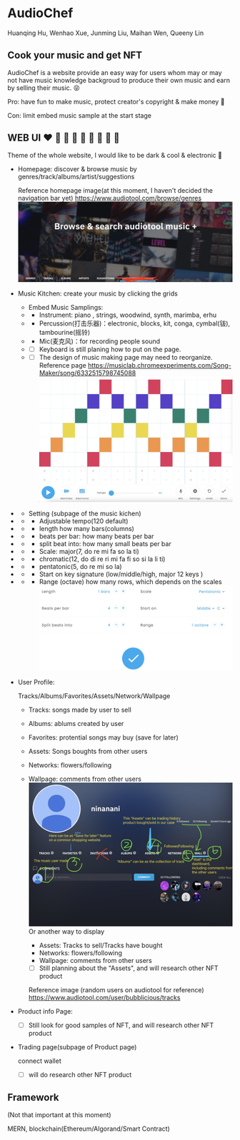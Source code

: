 # AudioChef

Huanqing Hu, Wenhao Xue, Junming Liu, Maihan Wen, Queeny Lin

## Cook your music and get NFT

AudioChef is a website provide an easy way for users whom may or may not have music knowledge backgroud to produce their own music and earn by selling their music.
:stuck_out_tongue_closed_eyes:

Pro: have fun to make music, protect creator's copyright & make money :money_mouth_face:

Con: limit embed music sample at the start stage

## WEB UI :heart: :orange_heart: :yellow_heart: :green_heart: :blue_heart: :purple_heart: :brown_heart: :black_heart: :white_heart:

Theme of the whole website, I would like to be dark & cool & electronic :space_invader:

- Homepage: discover & browse music by genres/track/albums/artist/suggestions

  Reference homepage image(at this moment, I haven't decided the navigation bar yet)
  https://www.audiotool.com/browse/genres
  ![homepage](RefUI/homepage.jpg)

* Music Kitchen: create your music by clicking the grids

  - Embed Music Samplings:
  - - Instrument: piano , strings, woodwind, synth, marimba, erhu
  - - Percussion(打击乐器)：electronic, blocks, kit, conga, cymbal(钹), tambourine(摇铃)
  - - Mic(麦克风)：for recording people sound
  - - [ ] Keyboard is still planing how to put on the page.
  - - [ ] The design of music making page may need to reorganize.
          Reference page https://musiclab.chromeexperiments.com/Song-Maker/song/6332515798745088
          ![musicgrid](RefUI/musicgrid.jpg)

- - Setting (subpage of the music kichen)

- - - Adjustable tempo(120 default)
- - - length how many bars(columns)
- - - beats per bar: how many beats per bar
- - - split beat into: how many small beats per bar
- - - Scale: major(7, do re mi fa so la ti)
- - - chromatic(12, do di re ri mi fa fi so si la li ti)
- - - pentatonic(5, do re mi so la)
- - - Start on key signature (low/middle/high, major 12 keys )
- - - Range (octave) how many rows, which depends on the scales
      ![gridsetting](RefUI/gridsetting.jpg)

* User Profile:

  Tracks/Albums/Favorites/Assets/Network/Wallpage

  - Tracks: songs made by user to sell
  - Albums: ablums created by user
  - Favorites: protential songs may buy (save for later)
  - Assets: Songs boughts from other users
  - Networks: flowers/following
  - Wallpage: comments from other users
    ![dashboard](RefUI/dashboard.jpg)
    Or another way to display

    - Assets: Tracks to sell/Tracks have bought
    - Networks: flowers/following
    - Wallpage: comments from other users
    - [ ] Still planning about the "Assets", and will research other NFT product

    Reference image (random users on audiotool for reference) https://www.audiotool.com/user/bubblicious/tracks

* Product info Page:

  - [ ] Still look for good samples of NFT, and will research other NFT product

* Trading page(subpage of Product page)

  connect wallet

  - [ ] will do research other NFT product

## Framework

(Not that important at this moment)

MERN, blockchain(Ethereum/Algorand/Smart Contract)
